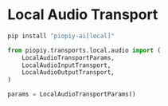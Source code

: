 # Local Audio Transport

```bash
pip install "piopiy-ai[local]"
```

```python
from piopiy.transports.local.audio import (
    LocalAudioTransportParams,
    LocalAudioInputTransport,
    LocalAudioOutputTransport,
)

params = LocalAudioTransportParams()
```
